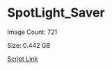 # SpotLight_Saver

Image Count: 721

Size: 0.442 GB

[Script Link](https://github.com/liuyal/Archive/blob/master/Python/Utilities/Miscellaneous/spotlight_saver.py)